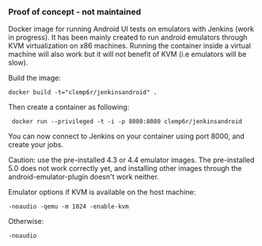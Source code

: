 ### Proof of concept - not maintained

Docker image for running Android UI tests on emulators with Jenkins (work in progress).
It has been mainly created to run android emulators through KVM virtualization on x86 machines.
Running the container inside a virtual machine will also work but it will not benefit of KVM (i.e emulators will be slow).

Build the image:

    docker build -t="clemp6r/jenkinsandroid" .

Then create a container as following:

     docker run --privileged -t -i -p 8080:8080 clemp6r/jenkinsandroid


You can now connect to Jenkins on your container using port 8000, and create your jobs.

Caution: use the pre-installed 4.3 or 4.4 emulator images. The pre-installed 5.0 does not work correctly yet,
and installing other images through the android-emulator-plugin doesn't work neither.

Emulator options if KVM is available on the host machine:

    -noaudio -qemu -m 1024 -enable-kvm

Otherwise:

    -noaudio



